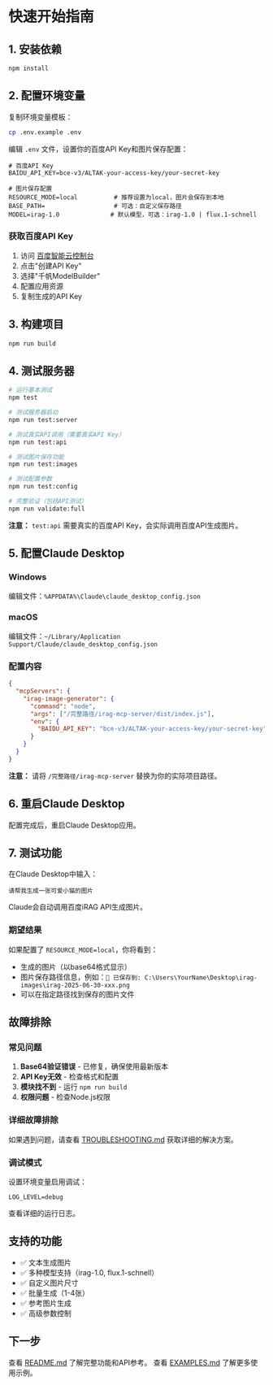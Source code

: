 # 快速开始指南

## 1. 安装依赖

```bash
npm install
```

## 2. 配置环境变量

复制环境变量模板：
```bash
cp .env.example .env
```

编辑 `.env` 文件，设置你的百度API Key和图片保存配置：
```env
# 百度API Key
BAIDU_API_KEY=bce-v3/ALTAK-your-access-key/your-secret-key

# 图片保存配置
RESOURCE_MODE=local          # 推荐设置为local，图片会保存到本地
BASE_PATH=                   # 可选：自定义保存路径
MODEL=irag-1.0              # 默认模型，可选：irag-1.0 | flux.1-schnell
```

### 获取百度API Key

1. 访问 [百度智能云控制台](https://console.bce.baidu.com/iam/#/iam/apikey/list)
2. 点击"创建API Key"
3. 选择"千帆ModelBuilder"
4. 配置应用资源
5. 复制生成的API Key

## 3. 构建项目

```bash
npm run build
```

## 4. 测试服务器

```bash
# 运行基本测试
npm test

# 测试服务器启动
npm run test:server

# 测试真实API调用（需要真实API Key）
npm run test:api

# 测试图片保存功能
npm run test:images

# 测试配置参数
npm run test:config

# 完整验证（包括API测试）
npm run validate:full
```

**注意：** `test:api` 需要真实的百度API Key，会实际调用百度API生成图片。

## 5. 配置Claude Desktop

### Windows
编辑文件：`%APPDATA%\Claude\claude_desktop_config.json`

### macOS
编辑文件：`~/Library/Application Support/Claude/claude_desktop_config.json`

### 配置内容
```json
{
  "mcpServers": {
    "irag-image-generator": {
      "command": "node",
      "args": ["/完整路径/irag-mcp-server/dist/index.js"],
      "env": {
        "BAIDU_API_KEY": "bce-v3/ALTAK-your-access-key/your-secret-key"
      }
    }
  }
}
```

**注意：** 请将 `/完整路径/irag-mcp-server` 替换为你的实际项目路径。

## 6. 重启Claude Desktop

配置完成后，重启Claude Desktop应用。

## 7. 测试功能

在Claude Desktop中输入：

```
请帮我生成一张可爱小猫的图片
```

Claude会自动调用百度iRAG API生成图片。

### 期望结果

如果配置了 `RESOURCE_MODE=local`，你将看到：
- 生成的图片（以base64格式显示）
- 图片保存路径信息，例如：`📁 已保存到: C:\Users\YourName\Desktop\irag-images\irag-2025-06-30-xxx.png`
- 可以在指定路径找到保存的图片文件

## 故障排除

### 常见问题

1. **Base64验证错误** - 已修复，确保使用最新版本
2. **API Key无效** - 检查格式和配置
3. **模块找不到** - 运行 `npm run build`
4. **权限问题** - 检查Node.js权限

### 详细故障排除

如果遇到问题，请查看 [TROUBLESHOOTING.md](TROUBLESHOOTING.md) 获取详细的解决方案。

### 调试模式

设置环境变量启用调试：
```env
LOG_LEVEL=debug
```

查看详细的运行日志。

## 支持的功能

- ✅ 文本生成图片
- ✅ 多种模型支持（irag-1.0, flux.1-schnell）
- ✅ 自定义图片尺寸
- ✅ 批量生成（1-4张）
- ✅ 参考图片生成
- ✅ 高级参数控制

## 下一步

查看 [README.md](README.md) 了解完整功能和API参考。
查看 [EXAMPLES.md](EXAMPLES.md) 了解更多使用示例。
